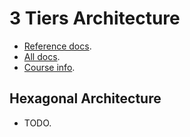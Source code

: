 # 3 Tiers Architecture

- [Reference docs](3-tier-REST-Services.pdf).
- [All docs](https://dsrl.eu/courses/sd/materials/lectures/).
- [Course info](https://dsrl.eu/courses/sd/).

## Hexagonal Architecture

- TODO.